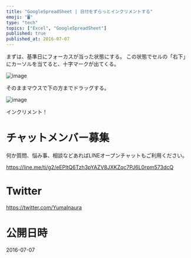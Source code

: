 ```yaml
---
title: "GoogleSpreadSheet | 日付をずらっとインクリメントする"
emoji: "🖥"
type: "tech"
topics: ["Excel", "GoogleSpreadSheet"]
published: true
published_at: 2016-07-07
---
```


まずは、基準日にフォーカスが当った状態にする。
この状態でセルの「右下」にカーソルを当てると、十字マークが出てくる。

![image](https://qiita-image-store.s3.amazonaws.com/0/89618/8deba330-89c2-4ade-9b53-61acd2f40b77.png)


そのままマウスで下の方までドラッグする。

![image](https://qiita-image-store.s3.amazonaws.com/0/89618/a8f76008-0206-2a13-3687-5c56de479a9e.png)

インクリメント！








<!-- Update From Qiita API -->

# チャットメンバー募集


何か質問、悩み事、相談などあればLINEオープンチャットもご利用ください。

https://line.me/ti/g2/eEPltQ6Tzh3pYAZV8JXKZqc7PJ6L0rpm573dcQ





# Twitter


https://twitter.com/YumaInaura


<!-- Update From Qiita API -->



# 公開日時

2016-07-07
